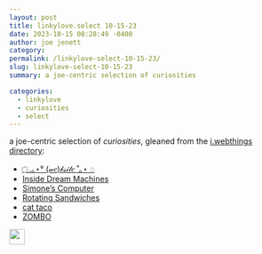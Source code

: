 ```yaml
---
layout: post
title: linkylove.select 10-15-23
date: 2023-10-15 08:28:49 -0400
author: joe jenett
category: 
permalink: /linkylove-select-10-15-23/
slug: linkylove-select-10-15-23
summary: a joe-centric selection of curiosities

categories:
  - linkylove
  - curiosities
  - select
---
```

<p>a joe-centric selection of <em>curiosities</em>, gleaned from the <a href="https://directory.joejenett.com/">i.webthings directory</a>:</p>
<ul class="linkylove">
	<li><a title="a living collection of internet dreams from people like you, inhabitants of the internet" href="https://we-b.site/">&nbsp;   ҉ .｡⋆° (𝓌𝑒)𝒷𝓈𝒾𝓉𝑒 ˚｡⋆ ◌</a></li>
	<li><a title="Inside Dream Machines. A (post-)phenomenological index of digital specters. By Hunor Karamán" href="https://dream-machines.hex22.org/">Inside Dream Machines</a></li>
	<li><a title="Simone Marzulli’s personal website, feel free to click your favourite buttons!" href="https://simone.computer/">Simone’s Computer</a></li>
	<li><a title="that’s it" href="https://rotatingsandwiches.com/">Rotating Sandwiches</a></li>
	<li><a title="an interactive story" href="https://philome.la/4non4lchemist/cat_taco_outside/play/index.html">cat taco</a></li>
	<li><a title='“Welcome to Zombo.com!”' href="https://zombo.com/">ZOMBO</a></li>
</ul>
<p><img src="https://iwebthings.joejenett.com/images/newguy.png" alt="" width="28"></p>
<a style="display:none;" href="https://brid.gy/publish/mastodon"><small>(cross-posted to mastodon)</small></a>